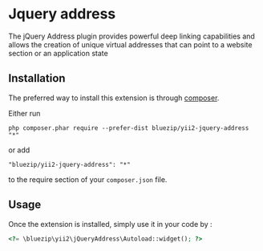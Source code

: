 Jquery address
==============
The jQuery Address plugin provides powerful deep linking capabilities and allows the creation of unique virtual addresses that can point to a website section or an application state

Installation
------------

The preferred way to install this extension is through [composer](http://getcomposer.org/download/).

Either run

```
php composer.phar require --prefer-dist bluezip/yii2-jquery-address "*"
```

or add

```
"bluezip/yii2-jquery-address": "*"
```

to the require section of your `composer.json` file.


Usage
-----

Once the extension is installed, simply use it in your code by  :

```php
<?= \bluezip\yii2\jQueryAddress\Autoload::widget(); ?>
```